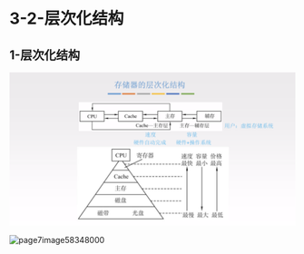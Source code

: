 # 3-2-层次化结构

## 1-层次化结构

![](../../.gitbook/assets/image%20%28221%29.png)

![page7image58348000](blob:https://app.gitbook.com/b40a9e97-33db-42b7-812e-760f98280316)



